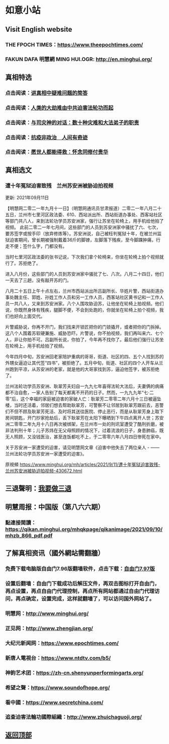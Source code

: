 # 如意小站

## Visit English website

### THE FPOCH TIMES：https://www.theepochtimes.com/

### FAKUN DAFA 明慧網 MING HUI.OGR: http://en.minghui.org/

## 真相特选

### 点击阅读：[讲真相中疑难问题的简答](https://github.com/pinhe91/jcxw3/tree/main)

### 点击阅读：[人类的大劫难由中共迫害法轮功而起](https://github.com/pinhe91/jcxw4/tree/main) 

### 点击阅读：[与司灾神的对话：数十种灾难和大法弟子的职责](https://github.com/pinhe91/jcxw1/tree/main) 

### 点击阅读：[抗疫非政治　人间有奇迹](https://github.com/pinhe91/jcxw2/tree/main) 

### 点击阅读：[愿世人都能得救：怀念同修付贵华](https://github.com/pinhe91/jcxw5/tree/main)

## 真相选文

### 遭十年冤狱迫害致残　兰州苏安洲被胁迫拍视频

更新: 2021年09月11日

【明慧网二零二一年九月十一日】（明慧网通讯员甘肃报道）二零二一年八月二十五日，兰州市七里河区政法委、610、西站派出所、西站街道办事处、西客站社区等部门共八人，来到法轮功学员苏安洲家，强行让苏坐在轮椅上，用手机给他拍了视频。
此前二零二一年七月间，这些部门的人员到苏安洲家中骚扰了六、七次，要苏签字或按手印（放弃修炼等）。苏安洲说，自己被枉判冤狱十年，在被兰州监狱迫害期间，曾长期被强制戴着36斤的脚镣，左脚落下残疾，至今脚踝肿痛，行走不便；签什么字，门都没有。

当时七里河区政法委的张书记说，下次我们拿个轮椅来，你坐在轮椅上拍个视频就行了。苏拒绝了。

进入八月份，这些部门的人员到苏安洲家中骚扰了七、八次。八月二十四日，他们一天去了三趟，没有敲开苏的门。

八月二十五日上午十点左右，兰州市西站派出所吕副所长、华姓片警，西站街道办事处魏主任、郭姓、孙姓工作人员和另一工作人员，西客站社区黄书记和一工作人员一共八人，又来到苏安洲家。八个人围攻胁迫苏，让他坐在轮椅上拍视频。他们说，你既然身体有残疾，腿脚不便，不会到处跑的，你就坐在轮椅上拍个视频，我们也好向上面交代。

片警威胁说，你再不开门，我们找来开锁匠把你的门锁撬开，或者把你的门拆掉。这八个人围着苏软硬兼施、威胁恐吓。片警说，你不拍视频，我们再叫来六、七个人，非让你拍不可。吕副所长说，你拍了，今年再不找你了。最后他们强行让苏坐在轮椅上，用手机给拍了视频。

今年四月中旬，苏安洲回老家陪护重病的哥哥，街道、社区的四、五个人找到苏的外甥女逼迫让其代签“四书”，被拒绝了。五月中旬，街道、社区的四个人开车从兰州跑到平凉，从苏安洲的老家，就是他的大哥家找到苏，逼迫他签字，被苏拒绝了。

兰州法轮功学员苏安洲、耿翠芳夫妇自一九九七年喜得法轮大法后，夫妻俩的病痛都不治自愈，一家人告别了每天都离不开药的日子。然而，一九九九年“七·二零”后，这个幸福的家庭被迫害的家破人亡：耿翠芳二零零二年六月十三日被逼坠楼，当时还活着，邻居们想去帮助耿翠芳，可警察不让邻居到耿翠芳跟前去，恶警们不但不顾及耿翠芳死活、及时将其送往医院、停止恶行，而是从耿翠芳身上取下房间钥匙，开门抄家抢劫后，丢下耿翠芳在太阳下曝晒到下午四点离开人世；苏安洲二零零二年九月十八日再次被绑架，在兰州市一处的刑讯室遭受了酷刑折磨，被非法判刑十年；儿子苏炜在无父母照顾的情况下，过着流浪的日子，身患肺癌，既无人照顾，又没钱医治，甚至连饭都吃不上，于二零零六年八月四日惨死在家中。

关于苏安洲一家遭受的迫害，请见明慧网文章《迫害中他失去了两位亲人 - ——兰州法轮功学员苏安洲一家遭受的迫害》。

原視頻 https://www.minghui.org/mh/articles/2021/9/11/遭十年冤狱迫害致残-兰州苏安洲被胁迫拍视频-430672.html

## 三退聲明：[我要做三退](http://tuidang.ddns.net/)

## 明慧周报：中国版（第八六六期）

### 點連接閱讀：https://qikan.minghui.org/mhqkpage/qikanimage/2021/09/10/mhzb_866_pdf.pdf

## 了解真相资讯（國外網站需翻牆）

### 免费下载电脑版自由门7.96版翻墙软件，点击下载：[自由门7.97版](https://github.com/pinhe91/tuiguang/files/6839679/fg797r.zip)

### 设置后翻墙：自由门下载成功后解压文件，再双击图标打开自由门，再点设置，再点自由门代理控制，再点所有网站都通过自由门代理访问，再点确定，设置完成，这样就翻墙了，可以访问国外网站了。

### 明慧网：http://www.minghui.org/

### 正见网：http://www.zhengjian.org/

### 大纪元新闻网：https://www.epochtimes.com/

### 新唐人電視台：https://www.ntdtv.com/b5/

### 神韵艺术团：https://zh-cn.shenyunperformingarts.org/

### 希望之聲：https://www.soundofhope.org/

### 看中國：https://www.secretchina.com/

### 追查迫害法輪功國際組織：http://www.zhuichaguoji.org/

## [返回顶部](https://git.io/Js3EY)
